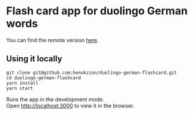 # Flash card app for duolingo German words

You can find the remote version [here](https://duolingo-german-flashcard.netlify.app/).

## Using it locally 
```
git clone git@github.com:henokzion/duolingo-german-flashcard.git
cd duolingo-german-flashcard
yarn install
yarn start
```

Runs the app in the development mode.\
Open [http://localhost:3000](http://localhost:3000) to view it in the browser.
